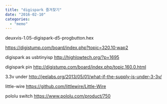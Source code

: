 ```yaml
---
title: "digispark 즐겨찾기"
date: "2016-02-10"
categories: 
  - "memo"
---
```


deuxvis-1.05-digispark-d5-progbutton.hex

https://digistump.com/board/index.php?topic=320.10;wap2

digispark as usbtinyisp http://highlowtech.org/?p=1695

digispark pin http://digistump.com/board/index.php/topic,160.0.html

3.3v under http://jeelabs.org/2013/05/01/what-if-the-supply-is-under-3-3v/

little-wire https://github.com/littlewire/Little-Wire

pololu switch https://www.pololu.com/product/750
